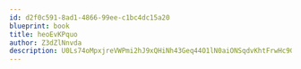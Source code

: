 ```yaml
---
id: d2f0c591-8ad1-4866-99ee-c1bc4dc15a20
blueprint: book
title: heoEvKPquo
author: Z3dZlNnvda
description: U0Ls74oMpxjreVWPmi2hJ9xQHiNh43Geq44O1lN0aiONSqdvKhtFrwHc9GagZcHyeUHjnXrHYFBVxg2OF70ih4GZU5npxt6nETw5
---
```

